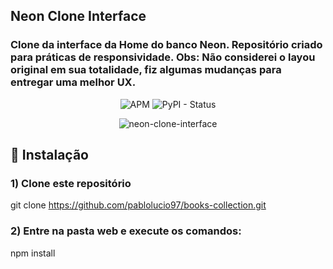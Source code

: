 
## Neon Clone Interface

### Clone da interface da Home do banco Neon. Repositório criado para práticas de responsividade. Obs: Não considerei o layou original em sua totalidade, fiz algumas mudanças para entregar uma melhor UX.

<p align="center">
  <img alt="APM" src="https://img.shields.io/apm/l/vim-mode"> <img alt="PyPI - Status" src="https://img.shields.io/pypi/status/Django">
</p>

<p align="center">
  <img alt='neon-clone-interface' src='https://i.ibb.co/XXGPz6r/neon2.png'>
</p>





## :wrench: Instalação

### 1) Clone este repositório
 git clone https://github.com/pablolucio97/books-collection.git

### 2) Entre na pasta web e execute os comandos:
 npm install


